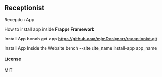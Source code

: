 ## Receptionist

Reception App


How to install app inside **Frappe Framework**

Install App
bench get-app https://github.com/mjmDesignerr/receptionist.git


Install App Inside the Website
bench --site site_name install-app app_name


#### License

MIT

